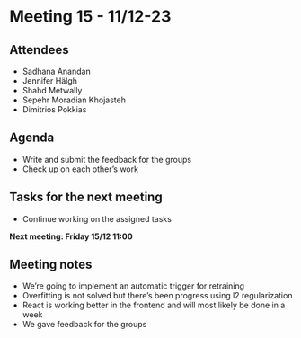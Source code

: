 # Meeting 15 - 11/12-23

## Attendees
- Sadhana Anandan
- Jennifer Hälgh
- Shahd Metwally
- Sepehr Moradian Khojasteh
- Dimitrios Pokkias

## Agenda
- Write and submit the feedback for the groups
- Check up on each other’s work

## Tasks for the next meeting
- Continue working on the assigned tasks

**Next meeting: Friday 15/12 11:00**

## Meeting notes
- We’re going to implement an automatic trigger for retraining
- Overfitting is not solved but there’s been progress using l2 regularization
- React is working better in the frontend and will most likely be done in a week
- We gave feedback for the groups 






 




